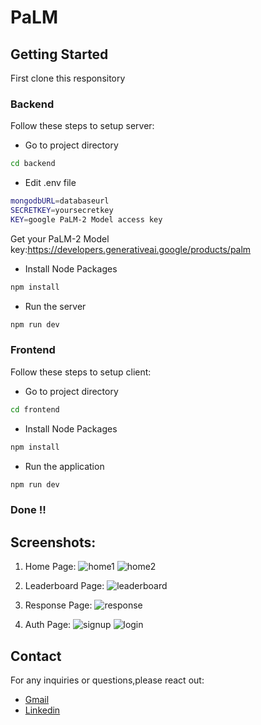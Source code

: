 # PaLM


## Getting Started

First clone this responsitory

### Backend

Follow these steps to setup server:


- Go to project directory
```bash
cd backend
```

- Edit .env file
```bash
mongodbURL=databaseurl
SECRETKEY=yoursecretkey
KEY=google PaLM-2 Model access key

```
Get your PaLM-2 Model key:https://developers.generativeai.google/products/palm

- Install Node Packages
```bash
npm install 
```

- Run the server
```bash
npm run dev
```


### Frontend

Follow these steps to setup client:


- Go to project directory
```bash
cd frontend
```

- Install Node Packages
```bash
npm install 
```

- Run the application
```bash
npm run dev
```


### Done !!


## Screenshots:
1. Home Page:
   ![home1](https://github.com/Grahanam/Aura/assets/68738881/9602d185-d331-4dbf-a75e-3487c5c18216)
   ![home2](https://github.com/Grahanam/Aura/assets/68738881/7b2e8dae-c04d-478c-8417-3d823f00ffab)


2. Leaderboard Page:
![leaderboard](https://github.com/Grahanam/Aura/assets/68738881/78489cf0-0025-4422-887b-387520c98641)

3. Response Page:
![response](https://github.com/Grahanam/Aura/assets/68738881/101f6750-97c1-4981-9ebc-8ea7aefb26f5)

4. Auth Page:
![signup](https://github.com/Grahanam/Aura/assets/68738881/69182855-42cd-4154-847a-be5c99ffbeed)
![login](https://github.com/Grahanam/Aura/assets/68738881/427473c6-aab9-45eb-a515-4e6e142328d9)
   

## Contact 

For any inquiries or questions,please react out: 
- [Gmail](mailto:lunasuthar5221@gmail.com)
- [Linkedin](https://www.linkedin.com/in/lunaramsuthar/)


